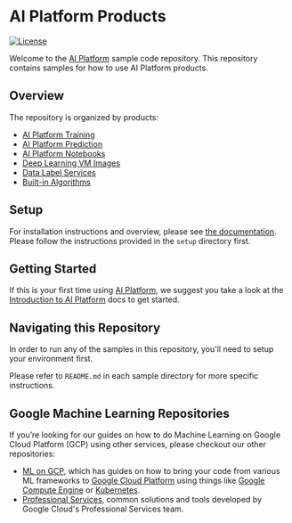 # AI Platform Products

[![License](https://img.shields.io/badge/License-Apache%202.0-blue.svg)](LICENSE)

Welcome to the [AI Platform](https://cloud.google.com/ml-engine/docs/) sample code repository. This repository contains samples for how to use AI Platform products.

Overview
----------

The repository is organized by products: 

 - [AI Platform Training](training)
 - [AI Platform Prediction](prediction)
 - [AI Platform Notebooks](notebooks)
 - [Deep Learning VM Images](deep_learning_vm_images)
 - [Data Label Services](data_label_services)
 - [Built-in Algorithms](built_in_algorithms)
 

Setup
-------
For installation instructions and overview, please see [the documentation](https://cloud.google.com/ml-engine/docs/).
Please follow the instructions provided in the `setup` directory first.

Getting Started
---------------
If this is your first time using [AI Platform](https://cloud.google.com/ml-engine/docs/), we suggest you take a look at the [Introduction to AI Platform](https://cloud.google.com/ml-engine/docs/technical-overview) docs to get started.

## Navigating this Repository

In order to run any of the samples in this repository, you'll need to setup your environment first.

Please refer to `README.md` in each sample directory for more specific instructions.

## Google Machine Learning Repositories

If you’re looking for our guides on how to do Machine Learning on Google Cloud Platform (GCP) using other services, please checkout our other repositories: 

- [ML on GCP](https://github.com/GoogleCloudPlatform/ml-on-gcp), which has guides on how to bring your code from various ML frameworks to [Google Cloud Platform](https://cloud.google.com/) using things like [Google Compute Engine](https://cloud.google.com/compute/) or [Kubernetes](https://kubernetes.io/).
- [Professional Services](https://github.com/GoogleCloudPlatform/professional-services), common solutions and tools developed by Google Cloud's Professional Services team.
